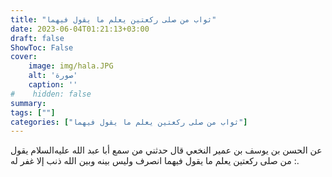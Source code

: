 ```yaml
---
title: "ثواب من صلى ركعتين يعلم ما يقول فيهما"
date: 2023-06-04T01:21:13+03:00
draft: false
ShowToc: False
cover:
    image: img/hala.JPG
    alt: 'صورة'
    caption: ''
#    hidden: false
summary: 
tags: [""]
categories: ["ثواب من صلى ركعتين يعلم ما يقول فيهما"]
---
```

عن الحسن بن
يوسف بن عمير النخعي قال حدثني من سمع أبا عبد الله عليه‌السلام يقول : من
صلى ركعتين يعلم ما يقول فيهما انصرف وليس بينه وبين الله ذنب إلا غفر له.

